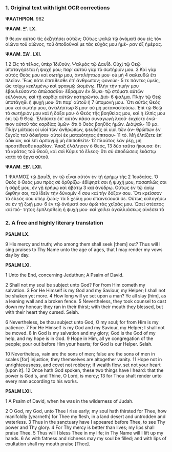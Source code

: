 ### 1. Original text with light OCR corrections

**ΨΑΛΤΗΡΙΟΝ.**
982

**ΨΑΛΜ. Ξʹ. LX.**

9 θειαν αὐτοῦ τίς ἐκζητήσει αὐτῶν; Οὕτως ψαλῶ τῷ ὀνόματί σου
εἰς τὸν αἰῶνα τοῦ αἰῶνος, τοῦ ἀποδοῦναί με τὰς εὐχάς μου ἡμέ-
ραν ἐξ ἡμέρας.

**ΨΑΛΜ. ΞΑʹ. LXI.**

1.2 Εἰς τὸ τέλος, ὑπὲρ Ἰδιθούν, Ψαλμὸς τῷ Δαυΐδ. Οὐχὶ τῷ
Θεῷ ὑποταγήσεται ἡ ψυχή μου; παρ᾿ αὐτοῦ γὰρ τὸ σωτήριόν μου.
3 Καὶ γὰρ αὐτὸς Θεός μου καὶ σωτήρ μου, ἀντιλήπτωρ μου· οὐ μὴ
4 σαλευθῶ ἔτι πλεῖον. Ἕως πότε ἐπιτίθεσθε ἐπ᾿ ἄνθρωπον; φονεύε-
5 τε πάντες ὑμεῖς, ὡς τοίχῳ κεκλιμένῳ καὶ φραγμῷ ὡσμένῳ. Πλὴν
τὴν τιμήν μου ἐβουλεύσαντο ἀπώσασθαι· ἔδραμον ἐν δίψει· τῷ
στόματι αὐτῶν εὐλόγουν, καὶ τῇ καρδίᾳ αὐτῶν κατηρῶντο. Διά-
6 ψαλμα. Πλὴν τῷ Θεῷ ὑποτάγηθι ἡ ψυχή μου· ὅτι παρ᾿ αὐτοῦ ἡ
7 ὑπομονή μου. Ὅτι αὐτὸς Θεός μου καὶ σωτήρ μου, ἀντιλήπτωρ
8 μου· οὐ μὴ μεταναστεύσω. Ἐπὶ τῷ Θεῷ τὸ σωτήριόν μου καὶ ἡ
δόξα μου· ὁ Θεὸς τῆς βοηθείας μου, καὶ ἡ ἐλπίς μου ἐπὶ τῷ
9 Θεῷ. Ἐλπίσατε ἐπ᾿ αὐτὸν πᾶσα συναγωγὴ λαοῦ· ἐκχέετε ἐνώ-
πιον αὐτοῦ τὰς καρδίας ὑμῶν· ὅτι ὁ Θεὸς βοηθὸς ἡμῶν. Διάψαλ-
10 μα. Πλὴν μάταιοι οἱ υἱοὶ τῶν ἀνθρώπων, ψευδεῖς οἱ υἱοὶ τῶν ἀν-
θρώπων ἐν ζυγοῖς τοῦ ἀδικῆσαι· αὐτοὶ ἐκ ματαιότητος ἐπιτοαυ-
11 τό. Μὴ ἐλπίζετε ἐπ᾿ ἀδικίαν, καὶ ἐπὶ ἁρπαγμῇ μὴ ἐπιποθεῖτε·
12 πλοῦτος ἐὰν ῥέῃ, μὴ προστίθεσθε καρδίαν. Ἅπαξ ἐλάλησεν ὁ Θεός,
13 δύο ταῦτα ἤκουσα· ὅτι τὸ κράτος τοῦ Θεοῦ, καὶ σοὶ Κύριε τὸ
ἔλεος· ὅτι σὺ ἀποδώσεις ἑκάστῳ κατὰ τὰ ἔργα αὐτοῦ.

**ΨΑΛΜ. ΞΒʹ. LXII.**

1 ΨΑΛΜΟΣ τῷ Δαυΐδ, ἐν τῷ εἶναι αὐτὸν ἐν τῇ ἐρήμῳ τῆς
2 Ἰουδαίας. Ὁ Θεὸς ὁ Θεός μου πρὸς σὲ ὀρθρίζω· ἐδίψησέ σοι ἡ
ψυχή μου, ποσαπλῶς σοι ἡ σάρξ μου, ἐν γῇ ἐρήμῳ καὶ ἀβάτῳ
3 καὶ ἀνύδρῳ. Οὕτως ἐν τῷ ἁγίῳ ὤφθην σοι, τοῦ ἰδεῖν τὴν δύναμίν
4 σου καὶ τὴν δόξαν σου. Ὅτι κρεῖσσον τὸ ἔλεός σου ὑπὲρ ζωὰς· τὰ
5 χείλη μου ἐπαινέσουσί σε. Οὕτως εὐλογήσω σε ἐν τῇ ζωῇ μου·
6 ἐν τῷ ὀνόματί σου ἀρῶ τὰς χεῖράς μου. Ὡσεὶ στέατος καὶ πιό-
τητος ἐμπλησθείη ἡ ψυχή μου· καὶ χείλει ἀγαλλιάσεως αἰνέσει τὸ

### 2. A free and highly literary translation

**PSALM LX.**

9 His mercy and truth;
who among them shall seek [them] out?
Thus will I sing praises to Thy Name
unto the age of ages,
that I may render my vows day by day.

**PSALM LXI.**

1 Unto the End, concerning Jeduthun; A Psalm of David.

2 Shall not my soul be subject unto God?
For from Him cometh my salvation.
3 For He Himself is my God and my Saviour,
my Helper;
I shall not be shaken yet more.
4 How long will ye set upon a man?
Ye all slay [him],
as a leaning wall and a broken fence.
5 Nevertheless, they took counsel
to cast down my honour;
they ran in their thirst;
with their mouth they blessed,
but with their heart they cursed. Selah.

6 Nevertheless, be thou subject unto God, O my soul;
for from Him is my patience.
7 For He Himself is my God and my Saviour,
my Helper;
I shall not be moved.
8 In God is my salvation and my glory;
God is the God of my help,
and my hope is in God.
9 Hope in Him, all ye congregation of the people;
pour out before Him your hearts;
for God is our Helper. Selah.

10 Nevertheless, vain are the sons of men;
false are the sons of men
in scales [for] injustice;
they themselves are altogether vanity.
11 Hope not in unrighteousness,
and covet not robbery;
if wealth flow, set not your heart [upon it].
12 Once hath God spoken,
these two things have I heard:
that the power is God's,
and Thine, O Lord, is mercy;
13 for Thou shalt render unto every man
according to his works.

**PSALM LXII.**

1 A Psalm of David, when he was in the wilderness of Judah.

2 O God, my God, unto Thee I rise early;
my soul hath thirsted for Thee,
how manifoldly [yearneth] for Thee my flesh,
in a land desert and untrodden and waterless.
3 Thus in the sanctuary have I appeared before Thee,
to see Thy power and Thy glory.
4 For Thy mercy is better than lives;
my lips shall praise Thee.
5 Thus will I bless Thee in my life;
in Thy Name will I lift up my hands.
6 As with fatness and richness
may my soul be filled;
and with lips of exultation
shall my mouth praise [Thee].